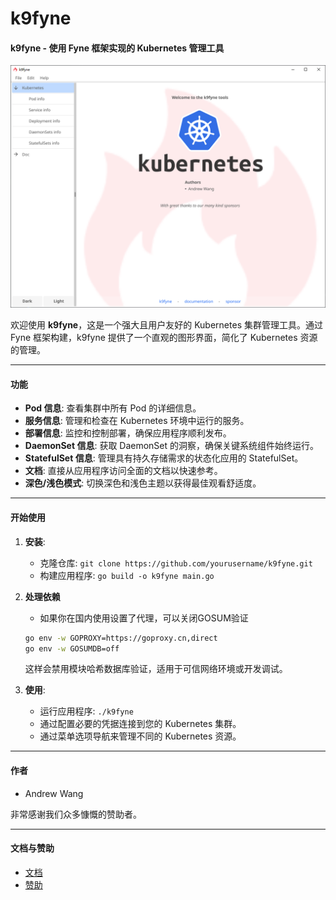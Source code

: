 # k9fyne

#### k9fyne - 使用 Fyne 框架实现的 Kubernetes 管理工具

![img.png](resources/k9fyne.png)

欢迎使用 **k9fyne**，这是一个强大且用户友好的 Kubernetes 集群管理工具。通过 Fyne 框架构建，k9fyne 提供了一个直观的图形界面，简化了 Kubernetes 资源的管理。

---

#### 功能

- **Pod 信息**: 查看集群中所有 Pod 的详细信息。
- **服务信息**: 管理和检查在 Kubernetes 环境中运行的服务。
- **部署信息**: 监控和控制部署，确保应用程序顺利发布。
- **DaemonSet 信息**: 获取 DaemonSet 的洞察，确保关键系统组件始终运行。
- **StatefulSet 信息**: 管理具有持久存储需求的状态化应用的 StatefulSet。
- **文档**: 直接从应用程序访问全面的文档以快速参考。
- **深色/浅色模式**: 切换深色和浅色主题以获得最佳观看舒适度。

---

#### 开始使用

1. **安装**:
    - 克隆仓库: `git clone https://github.com/yourusername/k9fyne.git`
    - 构建应用程序: `go build -o k9fyne main.go`

2. **处理依赖**
   - 如果你在国内使用设置了代理，可以关闭GOSUM验证
   ```bash
   go env -w GOPROXY=https://goproxy.cn,direct
   go env -w GOSUMDB=off
   ```
   这样会禁用模块哈希数据库验证，适用于可信网络环境或开发调试。
3. **使用**:
    - 运行应用程序: `./k9fyne`
    - 通过配置必要的凭据连接到您的 Kubernetes 集群。
    - 通过菜单选项导航来管理不同的 Kubernetes 资源。

---

#### 作者

- Andrew Wang

非常感谢我们众多慷慨的赞助者。

---

#### 文档与赞助

- [文档](#)
- [赞助](#)

